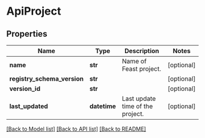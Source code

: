 # ApiProject

## Properties
Name | Type | Description | Notes
------------ | ------------- | ------------- | -------------
**name** | **str** | Name of Feast project. | [optional] 
**registry_schema_version** | **str** |  | [optional] 
**version_id** | **str** |  | [optional] 
**last_updated** | **datetime** | Last update time of the project. | [optional] 

[[Back to Model list]](../README.md#documentation-for-models) [[Back to API list]](../README.md#documentation-for-api-endpoints) [[Back to README]](../README.md)


